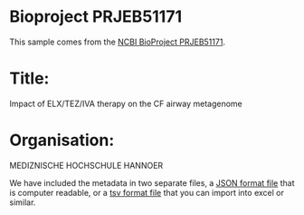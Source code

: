 # Bioproject PRJEB51171

This sample comes from the [NCBI BioProject PRJEB51171](https://www.ncbi.nlm.nih.gov/bioproject/?term=PRJEB51171).

# Title:
Impact of ELX/TEZ/IVA therapy on the CF airway metagenome

# Organisation:
MEDIZNISCHE HOCHSCHULE HANNOER


We have included the metadata in two separate files, a [JSON format file](PRJEB51171.metadata.json.gz) that is computer readable, or a [tsv format file](PRJEB51171.metadata.tsv.gz) that you can import into excel or similar.
